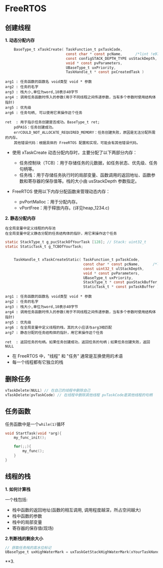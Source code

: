# FreeRTOS

## 创建线程
**1. 动态分配内存**
```c
	BaseType_t xTaskCreate(	TaskFunction_t pxTaskCode,
							const char * const pcName,		/*lint !e971 Unqualified char types are allowed for strings and single characters only. */
							const configSTACK_DEPTH_TYPE usStackDepth,
							void * const pvParameters,
							UBaseType_t uxPriority,
							TaskHandle_t * const pxCreatedTask )
```  
    arg1 : 任务函数的函数名 void类型 void * 参数
    arg2 : 任务的名字
    arg3 : 栈大小,单位为word,10表示40字节
    arg4 : 调用任务函数时传入的参数(用于不同线程之间传递参数，当有多个参数时使用结构体指针)
    arg5 : 优先级
    arg6 : 任务句柄, 可以使用它来操作这个任务 

    ret  : 用于指示任务创建是否成功。BaseType_t ret;
        pdPASS：任务创建成功。  
        errCOULD_NOT_ALLOCATE_REQUIRED_MEMORY：任务创建失败，原因是无法分配所需的内存。  
        其他错误代码：根据具体的 FreeRTOS 配置和实现，可能会有其他错误代码。  
+ 使用 xTaskCreate 动态分配内存时，主要分配了以下两部分内存：  
    + 任务控制块（TCB）：用于存储任务的元数据，如任务状态、优先级、任务句柄等。
    + 任务栈：用于存储任务执行时的局部变量、函数调用的返回地址、函数参数和寄存器的保存值等。栈的大小由 usStackDepth 参数指定。

+ FreeRTOS 使用以下内存分配函数来管理动态内存：
    + pvPortMalloc：用于分配内存。
    + vPortFree：用于释放内存。(详见heap_1234.c)

**2. 静态分配内存**
```
在全局变量中定义线程的内存池  
在全局变量中定义静态分配的任务结构体的指针，用它来操作这个任务  
```
```c
static StackType_t g_pucStackOfYourTask [128]; // Stack: uint32_t
static StaticTask_t g_TCBOfYourTask;


	TaskHandle_t xTaskCreateStatic(	TaskFunction_t pxTaskCode,
									const char * const pcName,		/*lint !e971 Unqualified char types are allowed for strings and single characters only. */
									const uint32_t ulStackDepth,
									void * const pvParameters,
									UBaseType_t uxPriority,
									StackType_t * const puxStackBuffer,
									StaticTask_t * const pxTaskBuffer )
```
    arg1 : 任务函数的函数名 void类型 void * 参数
    arg2 : 任务的名字
    arg3 : 栈大小,单位为word,10表示40字节
    arg4 : 调用任务函数时传入的参数(用于不同线程之间传递参数，当有多个参数时使用结构体指针)
    arg5 : 优先级
    arg6 : 在全局变量中定义线程的栈，其的大小应该与arg3相匹配
    arg7 : 静态分配的任务结构体的指针，用它来操作这个任务

    ret  : 返回任务的句柄。如果任务创建成功，返回任务的句柄；如果任务创建失败，返回 NULL

+ 在 FreeRTOS 中，"线程" 和 "任务" 通常是互换使用的术语
+ 每一个线程都有它独立的栈


## 删除任务
```c
vTaskDelete(NULL) // 在自己的线程中删除自己
vTaskDelete(pvTaskCode) // 在线程中删除其他线程 pvTaskCode是其他线程的句柄
```


## 任务函数
任务函数中是一个`while(1)`循环
```c
void StartTask(void *arg){
	my_func_init();

	for(;;){
		my_func();
	}
}
```

## 线程的栈
**1. 如何计算栈**  

一个栈包括:
-  栈中函数的返回地址(函数的相互调用, 调用程度越深，所占空间越大)
-  栈中函数的参数
-  栈中的局部变量
-  寄存器的保存值(现场)

**2.判断栈的剩余大小**
```c
// 获取任务栈的高水位标记
UBaseType_t uxHighWaterMark = uxTaskGetStackHighWaterMark(xYourTaskHandle);
```
**3.

